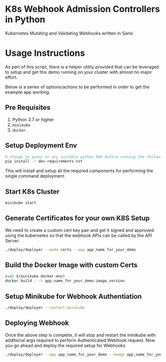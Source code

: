 # K8s Webhook Admission Controllers in Python
Kubernetes Mutating and Validating Webhooks written in Sanic

# Usage Instructions

As part of this script, there is a helper utility provided that can be leveraged to setup and get this demo running
on your cluster with almost no major effort.

Below is a series of options/actions to be performed in order to get the example app working.

## Pre Requisites

1. Python 3.7 or higher
2. `minikube`
3. `docker`

## Setup Deployment Env

```bash
# Change to pyenv or any suitable python ENV before running the following
pip install -r dev-requirements.txt
```
This will install and setup all the required components for performing the single command deployment.

## Start K8s Cluster
```bash
minikube start
```

## Generate Certificates for your own K8S Setup

We need to create a custom cert key pair and get it signed and approved using the kubernetes so that the
webhook APIs can be called by the API Server.

```bash
./deploy/deployer --mode certs --app app_name_for_your_demo
```

## Build the Docker Image with custom Certs

```bash
eval $(minikube docker-env)
docker build . -t app_name_for_your_demo:image_version
```

## Setup Minikube for Webhook Authentiation
```bash
./deploy/deployer --restart-minikube
```

## Deploying Webhook

Once the above step is complete, it will stop and restart the minikube with additional args
required to perform Authenticated Webhook request. Now you go ahead and deploy the
required setup for Webhooks.

```bash
./deploy/deployer --app app_name_for_your_demo --image app_name_for_your_demo:image_version
```

